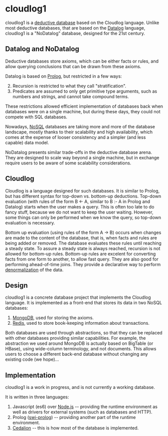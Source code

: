 # cloudlog1
cloudlog1 is a [deductive database](https://en.wikipedia.org/wiki/Deductive_database) based on the Cloudlog language.  Unlike most deductive databases, that are based on the [Datalog](https://en.wikipedia.org/wiki/Datalog) language, cloudlog1 is a "NoDatalog" database, designed for the 21st century.

## Datalog and NoDatalog
Deductive databases store axioms, which can be either facts or rules, and allow querying conclusions that can be drawn from these axioms.

Datalog is based on [Prolog](https://en.wikipedia.org/wiki/Prolog), but restricted in a few ways:

2. Recursion is restricted to what they call "stratification".
1. Predicates are assumed to only get primitive type arguments, such as numbers and strings, and cannot take compound terms.

These restrictions allowed efficient implementation of databases back when databases were on a single machine, but during these days, they could not compete with SQL databases.

Nowadays, [NoSQL](https://en.wikipedia.org/wiki/NoSQL) databases are taking more and more of the database landscape, mostly thanks to their scalability and high availability, which comes at the expense of looser consistency and a simpler (and less capable) data model.

NoDatalog presents similar trade-offs in the deductive database arena.  They are designed to scale way beyond a single machine, but in exchange require users to be aware of some scalability considerations.

## Cloudlog
Cloudlog is a language designed for such databases.  It is similar to Prolog, but has different syntax for top-down vs. bottom-up deductions.  Top-down evaluation (with rules of the form B <- A, similar to B :- A in Prolog and Datalog) starts when the user makes a query.  This is often too late to do fancy stuff, because we do not want to keep the user waiting.  However, some things can only be performed when we know the query, so top-down evaluation is necessary.  

Bottom up evaluation (using rules of the form A -> B) occurs when changes are made to the content of the database, that is, when facts and rules are being added or removed.  The database evaluates these rules until reaching a steady state.  To assure a steady state is always reached, recursion is not allowed for bottom-up rules.  Bottom-up rules are excelent for converting facts from one form to another, to allow fast query.  They are also good for performing ahead-of-time joins.  They provide a declarative way to perform [denormalization](https://en.wikipedia.org/wiki/Denormalization) of the data.

## Design
cloudlog1 is a concrete database project that implements the Cloudlog language.  It is implemented as a front-end that stores its data in two NoSQL databases:

1. [MongoDB](https://www.mongodb.org), used for storing the axioms.
2. [Redis](http://redis.io), used to store book-keeping information about transactions.

Both databases are used through abstractions, so that they can be replaced with other databases providing similar capabilities.  For example, the abstraction we used around MongoDB is actually based on BigTable (or HBase), using wide-column terminology, and not documents.  This allows users to choose a different back-end database without changing any existing code (we hope)...

## Implementation
cloudlog1 is a work in progress, and is not currently a working database.

It is written in three languages:
1. Javascript (es6) over [Node.js](https://nodejs.org/en) -- providing the runtime environment as well as drivers for external systems (such as databases and HTTP).
2. Prolog ([swi-prolog](http://www.swi-prolog.org/)) -- providing another part of the runtime environment.
3. [Cedalion](http://cedalion.org) -- this is how most of the database is implemented.
